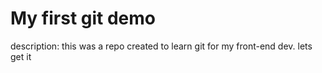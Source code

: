 # My first git demo

description: this was a repo created to learn git for my front-end dev. lets get it
